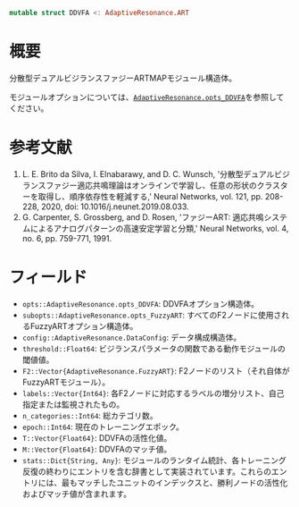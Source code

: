 ```julia
mutable struct DDVFA <: AdaptiveResonance.ART
```

# 概要

分散型デュアルビジランスファジーARTMAPモジュール構造体。

モジュールオプションについては、[`AdaptiveResonance.opts_DDVFA`](@ref)を参照してください。

# 参考文献

1. L. E. Brito da Silva, I. Elnabarawy, and D. C. Wunsch, '分散型デュアルビジランスファジー適応共鳴理論はオンラインで学習し、任意の形状のクラスターを取得し、順序依存性を軽減する,' Neural Networks, vol. 121, pp. 208-228, 2020, doi: 10.1016/j.neunet.2019.08.033.
2. G. Carpenter, S. Grossberg, and D. Rosen, 'ファジーART: 適応共鳴システムによるアナログパターンの高速安定学習と分類,' Neural Networks, vol. 4, no. 6, pp. 759-771, 1991.

# フィールド

  * `opts::AdaptiveResonance.opts_DDVFA`: DDVFAオプション構造体。
  * `subopts::AdaptiveResonance.opts_FuzzyART`: すべてのF2ノードに使用されるFuzzyARTオプション構造体。
  * `config::AdaptiveResonance.DataConfig`: データ構成構造体。
  * `threshold::Float64`: ビジランスパラメータの関数である動作モジュールの閾値値。
  * `F2::Vector{AdaptiveResonance.FuzzyART}`: F2ノードのリスト（それ自体がFuzzyARTモジュール）。
  * `labels::Vector{Int64}`: 各F2ノードに対応するラベルの増分リスト、自己指定または監視されたもの。
  * `n_categories::Int64`: 総カテゴリ数。
  * `epoch::Int64`: 現在のトレーニングエポック。
  * `T::Vector{Float64}`: DDVFAの活性化値。
  * `M::Vector{Float64}`: DDVFAのマッチ値。
  * `stats::Dict{String, Any}`: モジュールのランタイム統計、各トレーニング反復の終わりにエントリを含む辞書として実装されています。これらのエントリには、最もマッチしたユニットのインデックスと、勝利ノードの活性化およびマッチ値が含まれます。
